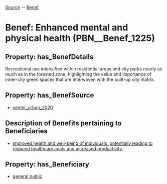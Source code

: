 [Source](https://github.com/mm80843/T3.5/blob/main/docs/index.md) -- [Benef](https://github.com/mm80843/T3.5/tree/main/docs/Benef/index.md) 

# Benef: __Enhanced mental and physical health__ (PBN__Benef_1225)

## Property: has_BenefDetails

Recreational use intensified within residential areas and city parks nearly as much as in the forested zone, highlighting the value and importance of inner-city green spaces that are interwoven with the built-up city matrix.

## Property: has_BenefSource

* [venter_urban_2020](https://github.com/mm80843/T3.5/blob/main/docs/Article/PBN__Article_256.md)

## Description of Benefits pertaining to Beneficiaries

* [Improved health and well-being of individuals, potentially leading to reduced healthcare costs and increased productivity.](https://github.com/mm80843/T3.5/blob/main/docs/BenefReturn/PBN__BenefReturn_1369.md)

## Property: has_Beneficiary

* [general public](https://github.com/mm80843/T3.5/blob/main/docs/Stakeholder/PBN__Stakeholder_29.md)

